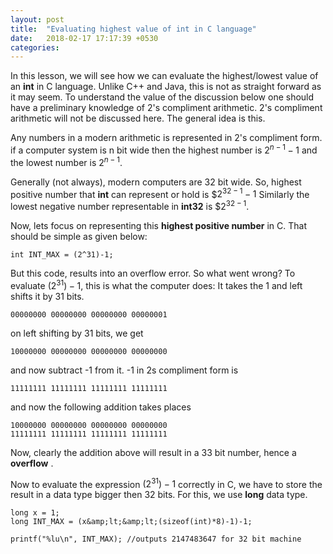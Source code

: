 ```yaml
---
layout: post
title:  "Evaluating highest value of int in C language"
date:   2018-02-17 17:17:39 +0530
categories: 
---
```

In this lesson, we will see how we can evaluate the highest/lowest value of an **int** in C language. Unlike C++ and Java, this is not as straight forward as it may seem. To understand the value of the discussion below one should have a preliminary knowledge of 2's compliment arithmetic. 2's compliment arithmetic will not be discussed here. The general idea is this. 

Any numbers in a modern arithmetic is represented in 2's compliment form.  if a computer system is n bit wide then the highest number is $2^{n-1}-1$ and the lowest number is $2^{n-1}$.


Generally (not always), modern computers are 32 bit wide. So, highest positive number that **int** can represent or hold is $$2^{32-1}-1$  Similarly the lowest negative number representable in **int32** is $$2^{32-1}$.


Now, lets focus on representing this __highest positive number__ in C. That should be simple as given below:



```
int INT_MAX = (2^31)-1;

```
But this code, results into an overflow error. So what went wrong? To evaluate $(2^31)-1$, this is what the computer does: It takes the 1 and left shifts it by 31 bits.

```
00000000 00000000 00000000 00000001
```

on left shifting by 31 bits, we get
```
10000000 00000000 00000000 00000000
```

and now subtract -1 from it. -1 in 2s compliment form is
```
11111111 11111111 11111111 11111111
```
and now the following addition takes places
```
10000000 00000000 00000000 00000000
11111111 11111111 11111111 11111111
```

Now, clearly the addition above will result in a 33 bit number, hence a **overflow** .

Now to evaluate the expression $(2^31)-1$ correctly in C, we have to store the result in a data type bigger then 32 bits. For this, we use **long** data type.

```
long x = 1;
long INT_MAX = (x&amp;lt;&amp;lt;(sizeof(int)*8)-1)-1;

printf("%lu\n", INT_MAX); //outputs 2147483647 for 32 bit machine
```
